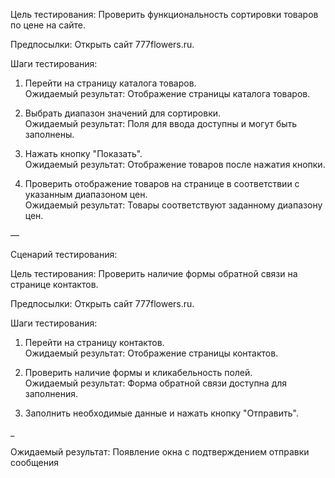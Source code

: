 Цель тестирования: Проверить функциональность сортировки товаров по цене на сайте.

Предпосылки: Открыть сайт 777flowers.ru.

Шаги тестирования:

1. Перейти на страницу каталога товаров.  
   Ожидаемый результат: Отображение страницы каталога товаров.
   
2. Выбрать диапазон значений для сортировки.  
   Ожидаемый результат: Поля для ввода доступны и могут быть заполнены.
   
3. Нажать кнопку "Показать".  
   Ожидаемый результат: Отображение товаров после нажатия кнопки.
   
4. Проверить отображение товаров на странице в соответствии с указанным диапазоном цен.  
   Ожидаемый результат: Товары соответствуют заданному диапазону цен.

—

Сценарий тестирования:

Цель тестирования: Проверить наличие формы обратной связи на странице контактов.

Предпосылки: Открыть сайт 777flowers.ru.

Шаги тестирования:

1. Перейти на страницу контактов.  
   Ожидаемый результат: Отображение страницы контактов.
   
2. Проверить наличие формы и кликабельность полей.  
   Ожидаемый результат: Форма обратной связи доступна для заполнения.
   
3. Заполнить необходимые данные и нажать кнопку "Отправить".  

_

Ожидаемый результат:
   Появление окна с подтверждением отправки сообщения
